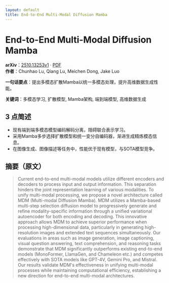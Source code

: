 ```yaml
---
layout: default
title: End-to-End Multi-Modal Diffusion Mamba
---
```


# End-to-End Multi-Modal Diffusion Mamba
**arXiv**：[2510.13253v1](https://arxiv.org/abs/2510.13253) · [PDF](https://arxiv.org/pdf/2510.13253.pdf)  
**作者**：Chunhao Lu, Qiang Lu, Meichen Dong, Jake Luo  

**一句话要点**：提出多模态扩散Mamba以统一多模态处理，提升高维数据生成性能。

**关键词**：多模态学习, 扩散模型, Mamba架构, 端到端模型, 高维数据生成

## 3 点简述
- 现有端到端多模态模型编码解码分离，阻碍联合表示学习。
- 采用Mamba多步选择扩散模型和统一变分自编码器，渐进生成精炼模态信息。
- 在图像生成、图像描述等任务中，性能优于现有模型，与SOTA模型竞争。

## 摘要（原文）

> Current end-to-end multi-modal models utilize different encoders and decoders
> to process input and output information. This separation hinders the joint
> representation learning of various modalities. To unify multi-modal processing,
> we propose a novel architecture called MDM (Multi-modal Diffusion Mamba). MDM
> utilizes a Mamba-based multi-step selection diffusion model to progressively
> generate and refine modality-specific information through a unified variational
> autoencoder for both encoding and decoding. This innovative approach allows MDM
> to achieve superior performance when processing high-dimensional data,
> particularly in generating high-resolution images and extended text sequences
> simultaneously. Our evaluations in areas such as image generation, image
> captioning, visual question answering, text comprehension, and reasoning tasks
> demonstrate that MDM significantly outperforms existing end-to-end models
> (MonoFormer, LlamaGen, and Chameleon etc.) and competes effectively with SOTA
> models like GPT-4V, Gemini Pro, and Mistral. Our results validate MDM's
> effectiveness in unifying multi-modal processes while maintaining computational
> efficiency, establishing a new direction for end-to-end multi-modal
> architectures.

